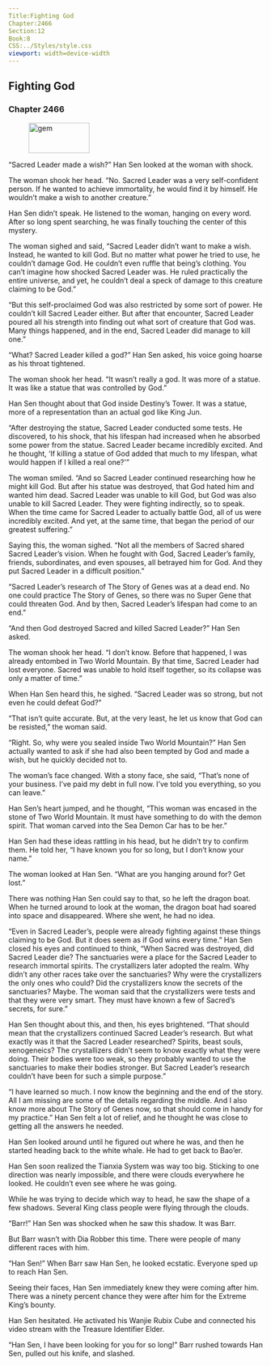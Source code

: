 ```yaml
---
Title:Fighting God 
Chapter:2466 
Section:12 
Book:8 
CSS:../Styles/style.css 
viewport: width=device-width
---
```

  
## Fighting God
### Chapter 2466
  
<figure>
	<img src="../Images/gem.gif" alt="gem" id="gem" width="120" height="60" />
</figure>
  

  
“Sacred Leader made a wish?” Han Sen looked at the woman with shock.

The woman shook her head. “No. Sacred Leader was a very self-confident person. If he wanted to achieve immortality, he would find it by himself. He wouldn’t make a wish to another creature.”

Han Sen didn’t speak. He listened to the woman, hanging on every word. After so long spent searching, he was finally touching the center of this mystery.

The woman sighed and said, “Sacred Leader didn’t want to make a wish. Instead, he wanted to kill God. But no matter what power he tried to use, he couldn’t damage God. He couldn’t even ruffle that being’s clothing. You can’t imagine how shocked Sacred Leader was. He ruled practically the entire universe, and yet, he couldn’t deal a speck of damage to this creature claiming to be God.”

“But this self-proclaimed God was also restricted by some sort of power. He couldn’t kill Sacred Leader either. But after that encounter, Sacred Leader poured all his strength into finding out what sort of creature that God was. Many things happened, and in the end, Sacred Leader did manage to kill one.”

“What? Sacred Leader killed a god?” Han Sen asked, his voice going hoarse as his throat tightened.

The woman shook her head. “It wasn’t really a god. It was more of a statue. It was like a statue that was controlled by God.”

Han Sen thought about that God inside Destiny’s Tower. It was a statue, more of a representation than an actual god like King Jun.

“After destroying the statue, Sacred Leader conducted some tests. He discovered, to his shock, that his lifespan had increased when he absorbed some power from the statue. Sacred Leader became incredibly excited. And he thought, ‘If killing a statue of God added that much to my lifespan, what would happen if I killed a real one?'”

The woman smiled. “And so Sacred Leader continued researching how he might kill God. But after his statue was destroyed, that God hated him and wanted him dead. Sacred Leader was unable to kill God, but God was also unable to kill Sacred Leader. They were fighting indirectly, so to speak. When the time came for Sacred Leader to actually battle God, all of us were incredibly excited. And yet, at the same time, that began the period of our greatest suffering.”

Saying this, the woman sighed. “Not all the members of Sacred shared Sacred Leader’s vision. When he fought with God, Sacred Leader’s family, friends, subordinates, and even spouses, all betrayed him for God. And they put Sacred Leader in a difficult position.”

“Sacred Leader’s research of The Story of Genes was at a dead end. No one could practice The Story of Genes, so there was no Super Gene that could threaten God. And by then, Sacred Leader’s lifespan had come to an end.”

“And then God destroyed Sacred and killed Sacred Leader?” Han Sen asked.

The woman shook her head. “I don’t know. Before that happened, I was already entombed in Two World Mountain. By that time, Sacred Leader had lost everyone. Sacred was unable to hold itself together, so its collapse was only a matter of time.”

When Han Sen heard this, he sighed. “Sacred Leader was so strong, but not even he could defeat God?”

“That isn’t quite accurate. But, at the very least, he let us know that God can be resisted,” the woman said.

“Right. So, why were you sealed inside Two World Mountain?” Han Sen actually wanted to ask if she had also been tempted by God and made a wish, but he quickly decided not to.

The woman’s face changed. With a stony face, she said, “That’s none of your business. I’ve paid my debt in full now. I’ve told you everything, so you can leave.”

Han Sen’s heart jumped, and he thought, “This woman was encased in the stone of Two World Mountain. It must have something to do with the demon spirit. That woman carved into the Sea Demon Car has to be her.”

Han Sen had these ideas rattling in his head, but he didn’t try to confirm them. He told her, “I have known you for so long, but I don’t know your name.”

The woman looked at Han Sen. “What are you hanging around for? Get lost.”

There was nothing Han Sen could say to that, so he left the dragon boat. When he turned around to look at the woman, the dragon boat had soared into space and disappeared. Where she went, he had no idea.

“Even in Sacred Leader’s, people were already fighting against these things claiming to be God. But it does seem as if God wins every time.” Han Sen closed his eyes and continued to think, “When Sacred was destroyed, did Sacred Leader die? The sanctuaries were a place for the Sacred Leader to research immortal spirits. The crystallizers later adopted the realm. Why didn’t any other races take over the sanctuaries? Why were the crystallizers the only ones who could? Did the crystallizers know the secrets of the sanctuaries? Maybe. The woman said that the crystallizers were tests and that they were very smart. They must have known a few of Sacred’s secrets, for sure.”

Han Sen thought about this, and then, his eyes brightened. “That should mean that the crystallizers continued Sacred Leader’s research. But what exactly was it that the Sacred Leader researched? Spirits, beast souls, xenogeneics? The crystallizers didn’t seem to know exactly what they were doing. Their bodies were too weak, so they probably wanted to use the sanctuaries to make their bodies stronger. But Sacred Leader’s research couldn’t have been for such a simple purpose.”

“I have learned so much. I now know the beginning and the end of the story. All I am missing are some of the details regarding the middle. And I also know more about The Story of Genes now, so that should come in handy for my practice.” Han Sen felt a lot of relief, and he thought he was close to getting all the answers he needed.

Han Sen looked around until he figured out where he was, and then he started heading back to the white whale. He had to get back to Bao’er.

Han Sen soon realized the Tianxia System was way too big. Sticking to one direction was nearly impossible, and there were clouds everywhere he looked. He couldn’t even see where he was going.

While he was trying to decide which way to head, he saw the shape of a few shadows. Several King class people were flying through the clouds.

“Barr!” Han Sen was shocked when he saw this shadow. It was Barr.

But Barr wasn’t with Dia Robber this time. There were people of many different races with him.

“Han Sen!” When Barr saw Han Sen, he looked ecstatic. Everyone sped up to reach Han Sen.

Seeing their faces, Han Sen immediately knew they were coming after him. There was a ninety percent chance they were after him for the Extreme King’s bounty.

Han Sen hesitated. He activated his Wanjie Rubix Cube and connected his video stream with the Treasure Identifier Elder.

“Han Sen, I have been looking for you for so long!” Barr rushed towards Han Sen, pulled out his knife, and slashed.